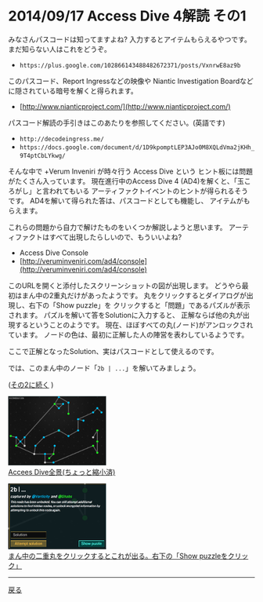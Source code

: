 # 2014/09/17 Access Dive 4解読 その1

みなさんパスコードは知ってますよね?
入力するとアイテムもらえるやつです。
まだ知らない人はこれをどうぞ。
- `https://plus.google.com/102866143488482672371/posts/VxnrwE8az9b`

このパスコード、Report Ingressなどの映像や
Niantic Investigation Boardなどに隠されている暗号を解くと得られます。
- [http://www.nianticproject.com/](http://www.nianticproject.com/)

パスコード解読の手引きはこのあたりを参照してください。(英語です)
- `http://decodeingress.me/`
- `https://docs.google.com/document/d/1D9kpomptLEP3AJo0M8XQLdVma2jKHh_9T4ptCbLYkwg/`

そんな中で +Verum Inveniri が時々行う Access Dive という
ヒント板には問題がたくさん入っています。
現在進行中のAccess Dive 4 (AD4)を解くと、「玉ころがし」と言われてもいる
アーティファクトイベントのヒントが得られるそうです。
AD4を解いて得られた答は、パスコードとしても機能し、
アイテムがもらえます。

これらの問題から自力で解けたものをいくつか解説しようと思います。
アーティファクトはすべて出現したらしいので、もういいよね?

- Access Dive Console
- [http://veruminveniri.com/ad4/console](http://veruminveniri.com/ad4/console)

このURLを開くと添付したスクリーンショットの図が出現します。
どうやら最初はまん中の2重丸だけがあったようです。
丸をクリックするとダイアログが出現し、右下の「Show puzzle」を
クリックすると「問題」であるパズルが表示されます。
パズルを解いて答をSolutionに入力すると、
正解ならば他の丸が出現するということのようです。
現在、ほぼすべての丸(ノード)がアンロックされています。
ノードの色は、最初に正解した人の陣営を表わしているようです。

ここで正解となったSolution、実はパスコードとして使えるのです。

では、このまん中のノード「`2b | ...`」を解いてみましょう。

([その2に続く](./ad4_2b.md) )

<a href="/kaidoku/images/1a1gi0j7x3n0i.png"><img width="200px" src="/kaidoku/images/1a1gi0j7x3n0i.png"/><br/>Accees Dive全景(ちょっと縮小済)</a>

<a href="/kaidoku/images/1a1gi164knweq.png"><img width="200px" src="/kaidoku/images/1a1gi164knweq.png"/><br/>まん中の二重丸をクリックするとこれが出る。右下の「Show puzzleをクリック」</a>

----

[戻る](index.html)

